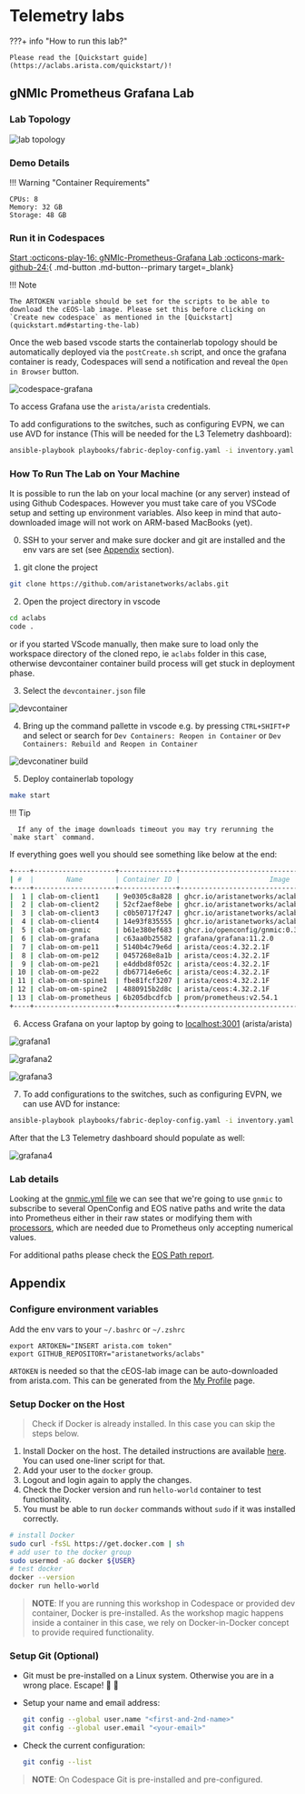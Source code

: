 # Telemetry labs


???+ info "How to run this lab?"

    Please read the [Quickstart guide](https://aclabs.arista.com/quickstart/)!


## gNMIc Prometheus Grafana Lab

### Lab Topology

![lab topology](assets/img/aclabs-telemetrylab-A.png)

### Demo Details

!!! Warning "Container Requirements"

    CPUs: 8
    Memory: 32 GB
    Storage: 48 GB

### Run it in Codespaces

[Start :octicons-play-16: gNMIc-Prometheus-Grafana Lab :octicons-mark-github-24:](https://codespaces.new/aristanetworks/aclabs/tree/main?quickstart=1&devcontainer_path=.devcontainer%2Fgnmic-prometheus-grafana%2Fdevcontainer.json){ .md-button .md-button--primary target=_blank}

!!! Note

    The ARTOKEN variable should be set for the scripts to be able to download the cEOS-lab image. Please set this before clicking on `Create new codespace` as mentioned in the [Quickstart](quickstart.md#starting-the-lab)

Once the web based vscode starts the containerlab topology should be automatically deployed via the `postCreate.sh` script, and once the grafana container is ready, Codespaces will send a notification and reveal the `Open in Browser` button.

![codespace-grafana](assets/img/codespace-grafana.png)

To access Grafana use the `arista/arista` credentials.

To add configurations to the switches, such as configuring EVPN, we can use AVD for instance (This will be needed for the L3 Telemetry dashboard):

  ```bash
  ansible-playbook playbooks/fabric-deploy-config.yaml -i inventory.yaml
  ```

### How To Run The Lab on Your Machine

It is possible to run the lab on your local machine (or any server) instead of using Github Codespaces.
However you must take care of you VSCode setup and setting up environment variables. Also keep in mind that auto-downloaded image will not work on ARM-based MacBooks (yet).


0. SSH to your server and make sure docker and git are installed and the env vars are set (see [Appendix](#Appendix) section).

1. git clone the project

  ```bash
  git clone https://github.com/aristanetworks/aclabs.git
  ```

2. Open the project directory in vscode

  ```bash
  cd aclabs
  code .
  ```

  or if you started VScode manually, then make sure to load only the workspace directory of the cloned repo,
  ie `aclabs` folder in this case, otherwise devcontainer container build process will get stuck in deployment phase.

3. Select the `devcontainer.json` file

  ![devcontainer](assets/img/devcontainer.png)

4. Bring up the command pallette in vscode e.g. by pressing `CTRL+SHIFT+P` and select or search for `Dev Containers: Reopen in Container` or `Dev Containers: Rebuild and Reopen in Container`

  ![devconatiner build](assets/img/devcontainer-build.png)

5. Deploy containerlab topology

  ```bash
  make start
  ```

  !!! Tip

      If any of the image downloads timeout you may try rerunning the `make start` command.

  If everything goes well you should see something like below at the end:

  ```bash
  +----+--------------------+--------------+--------------------------------------------------+-------+---------+--------------------+--------------+
  | #  |        Name        | Container ID |                      Image                       | Kind  |  State  |    IPv4 Address    | IPv6 Address |
  +----+--------------------+--------------+--------------------------------------------------+-------+---------+--------------------+--------------+
  |  1 | clab-om-client1    | 9e0305c8a828 | ghcr.io/aristanetworks/aclabs/host-ubuntu:rev1.0 | linux | running | 172.144.100.8/24   | N/A          |
  |  2 | clab-om-client2    | 52cf2aef8ebe | ghcr.io/aristanetworks/aclabs/host-ubuntu:rev1.0 | linux | running | 172.144.100.9/24   | N/A          |
  |  3 | clab-om-client3    | c0b50717f247 | ghcr.io/aristanetworks/aclabs/host-ubuntu:rev1.0 | linux | running | 172.144.100.10/24  | N/A          |
  |  4 | clab-om-client4    | 14e93f835555 | ghcr.io/aristanetworks/aclabs/host-ubuntu:rev1.0 | linux | running | 172.144.100.11/24  | N/A          |
  |  5 | clab-om-gnmic      | b61e380ef683 | ghcr.io/openconfig/gnmic:0.38.2                  | linux | running | 172.144.100.200/24 | N/A          |
  |  6 | clab-om-grafana    | c63aa0b25582 | grafana/grafana:11.2.0                           | linux | running | 172.144.100.220/24 | N/A          |
  |  7 | clab-om-om-pe11    | 5140b4c79e6d | arista/ceos:4.32.2.1F                            | ceos  | running | 172.144.100.4/24   | N/A          |
  |  8 | clab-om-om-pe12    | 0457268e8a1b | arista/ceos:4.32.2.1F                            | ceos  | running | 172.144.100.5/24   | N/A          |
  |  9 | clab-om-om-pe21    | e4ddbd8f052c | arista/ceos:4.32.2.1F                            | ceos  | running | 172.144.100.6/24   | N/A          |
  | 10 | clab-om-om-pe22    | db67714e6e6c | arista/ceos:4.32.2.1F                            | ceos  | running | 172.144.100.7/24   | N/A          |
  | 11 | clab-om-om-spine1  | fbe81fcf3207 | arista/ceos:4.32.2.1F                            | ceos  | running | 172.144.100.2/24   | N/A          |
  | 12 | clab-om-om-spine2  | 4880915b2d8c | arista/ceos:4.32.2.1F                            | ceos  | running | 172.144.100.3/24   | N/A          |
  | 13 | clab-om-prometheus | 6b205dbcdfcb | prom/prometheus:v2.54.1                          | linux | running | 172.144.100.210/24 | N/A          |
  +----+--------------------+--------------+--------------------------------------------------+-------+---------+--------------------+--------------+
  ```

6. Access Grafana on your laptop by going to [localhost:3001](http://localhost:3001) (arista/arista)

  ![grafana1](assets/img/aclabs-telemetryA-grafana-ex1.png)

  ![grafana2](assets/img/aclabs-telemetryA-grafana-ex2.png)

  ![grafana3](assets/img/aclabs-telemetryA-grafana-ex3.png)

7. To add configurations to the switches, such as configuring EVPN, we can use AVD for instance:

  ```bash
  ansible-playbook playbooks/fabric-deploy-config.yaml -i inventory.yaml
  ```

  After that the L3 Telemetry dashboard should populate as well:

  ![grafana4](assets/img/aclabs-telemetryA-grafana-ex4.png)

### Lab details

Looking at the [gnmic.yml file](../labs/gnmic-prometheus-grafana/clab/gnmic.yml) we can see that we're going to use `gnmic` to subscribe to several OpenConfig and EOS native paths
and write the data into Prometheus either in their raw states or modifying them
with [processors](https://gnmic.openconfig.net/user_guide/event_processors/intro/), which
are needed due to Prometheus only accepting numerical values.

For additional paths please check the [EOS Path report](https://www.arista.com/en/support/toi/path-support).

## Appendix

### Configure environment variables

Add the env vars to your `~/.bashrc` or `~/.zshrc`

```shell
export ARTOKEN="INSERT arista.com token"
export GITHUB_REPOSITORY="aristanetworks/aclabs"
```

`ARTOKEN` is needed so that the cEOS-lab image can be auto-downloaded from arista.com. This can be generated from the [My Profile](https://www.arista.com/en/users/profile)
 page.

### Setup Docker on the Host

> Check if Docker is already installed. In this case you can skip the steps below.

1. Install Docker on the host. The detailed instructions are available [here](https://docs.docker.com/engine/install/ubuntu/). You can used one-liner script for that.
2. Add your user to the `docker` group.
3. Logout and login again to apply the changes.
4. Check the Docker version and run `hello-world` container to test functionality.
5. You must be able to run `docker` commands without `sudo` if it was installed correctly.

```bash
# install Docker
sudo curl -fsSL https://get.docker.com | sh
# add user to the docker group
sudo usermod -aG docker ${USER}
# test docker
docker --version
docker run hello-world
```

> **NOTE**: If you are running this workshop in Codespace or provided dev container, Docker is pre-installed. As the workshop magic happens inside a container in this case, we rely on Docker-in-Docker concept to provide required functionality.

### Setup Git (Optional)

- Git must be pre-installed on a Linux system. Otherwise you are in a wrong place. Escape! 👾 🚀
- Setup your name and email address:

  ```bash
  git config --global user.name "<first-and-2nd-name>"
  git config --global user.email "<your-email>"
  ```

- Check the current configuration:

  ```bash
  git config --list
  ```

> **NOTE**: On Codespace Git is pre-installed and pre-configured.

